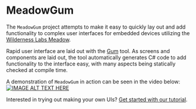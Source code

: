 # MeadowGum

The `MeadowGum` project attempts to make it easy to quickly lay out and add functionality to complex user interfaces for embedded devices utilizing the [Wilderness Labs Meadow](https://www.wildernesslabs.co/).  

Rapid user interface are laid out with the [Gum](https://docs.flatredball.com/gum/) tool.  As screens and components are laid out, the tool automatically generates C# code to add functionality to the interface easy, with many aspects being statically checked at compile time.

A demonstration of `MeadowGum` in action can be seen in the video below:
[![IMAGE ALT TEXT HERE](https://img.youtube.com/vi/OFuZCm4bBcc/0.jpg)](https://www.youtube.com/watch?v=OFuZCm4bBcc)

Interested in trying out making your own UIs?  [Get started with our tutorial](https://github.com/KallDrexx/MeadowGum/wiki/Tutorial).

